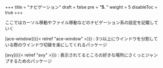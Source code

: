 +++
title = "ナビゲーション"
draft = false
pre = "<b>5. </b>"
weight = 5
disableToc = true
+++

ここではカーソル移動やファイル移動などのナビゲーション系の設定を記載していく

[ace-window]({{< relref "ace-window" >}})
: 3つ以上にウインドウを分割している際のウインドウ切替を楽にしてくれるパッケージ

[avy]({{< relref "avy" >}})
: 表示されてるところの好きな場所にさくっとジャンプするためのパッケージ
